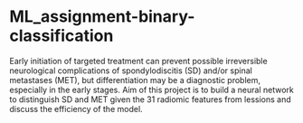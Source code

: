 # ML_assignment-binary-classification

Early initiation of targeted treatment can prevent possible irreversible neurological complications of spondylodiscitis (SD) and/or spinal metastases (MET), but differentiation may be a diagnostic problem, especially in the early stages. Aim of this project is to build a neural network to distinguish SD and MET given the 31 radiomic features from lessions and discuss the efficiency of the model.
